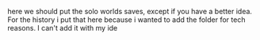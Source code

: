 here we should put the solo worlds saves, except if you have a better idea. For the history i put that here because i wanted to add the folder for tech reasons. I can't add it with my ide
